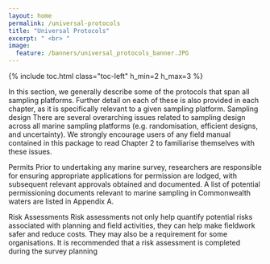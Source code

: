 ```yaml
---
layout: home
permalink: /universal-protocols
title: "Universal Protocols"
excerpt: " <br> "
image:
  feature: /banners/universal_protocols_banner.JPG
---
```

{% include toc.html class="toc-left" h_min=2 h_max=3 %}

In this section, we generally describe some of the protocols that span all sampling platforms. Further detail on each of these is also provided in each chapter, as it is specifically relevant to a given sampling platform.
Sampling design
There are several overarching issues related to sampling design across all marine sampling platforms (e.g. randomisation, efficient designs, and uncertainty). We strongly encourage users of any field manual contained in this package to read Chapter 2 to familiarise themselves with these issues. 

Permits
Prior to undertaking any marine survey, researchers are responsible for ensuring appropriate applications for permission are lodged, with subsequent relevant approvals obtained and documented. A list of potential permissioning documents relevant to marine sampling in Commonwealth waters are listed in Appendix A.

Risk Assessments
Risk assessments not only help quantify potential risks associated with planning and field activities, they can help make fieldwork safer and reduce costs. They may also be a requirement for some organisations. It is recommended that a risk assessment is completed during the survey planning 
